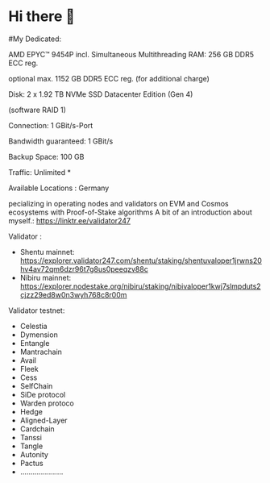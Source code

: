 # Hi there 👋

#My Dedicated:

AMD EPYC™ 9454P
incl. Simultaneous Multithreading
RAM:	256 GB DDR5 ECC reg.

optional max. 1152 GB DDR5 ECC reg. (for additional charge)

Disk:	2 x 1.92 TB NVMe SSD Datacenter Edition (Gen 4)

(software RAID 1)

Connection:	1 GBit/s-Port

Bandwidth guaranteed:	1 GBit/s

Backup Space:	100 GB

Traffic:	Unlimited *

Available Locations	: Germany


pecializing in operating nodes and validators on EVM and Cosmos ecosystems with Proof-of-Stake algorithms
A bit of an introduction about myself.: https://linktr.ee/validator247

Validator :
- Shentu mainnet: https://explorer.validator247.com/shentu/staking/shentuvaloper1jrwns20hv4av72qm6dzr96t7g8us0peeqzv88c
- Nibiru mainnet: https://explorer.nodestake.org/nibiru/staking/nibivaloper1kwj7slmpduts2cjzz29ed8w0n3wyh768c8r00m

Validator testnet:
- Celestia
- Dymension
- Entangle
- Mantrachain
- Avail
- Fleek
- Cess
- SelfChain
- SiDe protocol
- Warden protoco
- Hedge
- Aligned-Layer
- Cardchain
- Tanssi
- Tangle
- Autonity
- Pactus
- .....................


